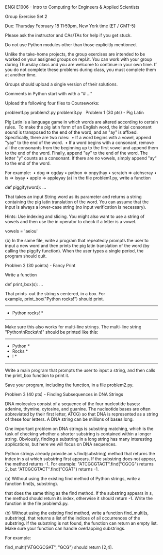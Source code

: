 ENGI E1006 - Intro to Computing for Engineers & Applied Scientists

Group Exercise Set 2

Due: Thursday February 18 11:59pm, New York time (ET / GMT-5)

Please ask the instructor and CAs/TAs for help if you get stuck.

Do not use Python modules other than those explicitly mentioned.

Unlike the take-home projects, the group exercises are intended to be worked on your assigned groups 
on repl.it. You can work with your group during Thursday class and you are welcome to continue in your
own time. If you do not complete these problems during class, you must complete them at another time.

Groups should upload a single version of their solutions.

Comments in Python start with with a "# ..." 

Upload the following four files to Courseworks:

problem1.py
problem2.py
problem3.py
 
Problem 1 (30 pts) - Pig Latin 

Pig Latin is a language game in which words are altered according to certain rules.  To make the pig latin form of an English word, the initial consonant sound is transposed to the end of the word, and an "ay" is affixed. Specifically, there are two rules: 
	•	If a word begins with a vowel, append "yay" to the end of the word. 
	•	If a word begins with a consonant, remove all the consonants from the beginning up to the first vowel and append them to the end of the word. Finally, append "ay" to the end of the word. The letter "y" counts as a consonant. If there are no vowels, simply append "ay" to the end of the word. 

For example: 
	•	dog => ogday
	•	python => onpythay
	•	scratch => atchscray
	•	is => isyay
	•	apple => appleyay
(a) In the file problem1.py, write a function

def piggify(word):
    ...

That takes an input String word as its parameter and returns a string containing the pig latin translation of
the word. You can assume that the input is always a lower-case string (no input verification is necessary). 

Hints: Use indexing and slicing. You might also want to use a string of vowels and then use the in operator to
check if a letter is a vowel.

vowels = 'aeiou'

(b) In the same file, write a program that repeatedly prompts the user to input a new word and then prints the
pig latin translation of the word (by calling the piggify function). When the user types a single period, the
program should quit. 

Problem 2 (30 points) - Fancy Print

Write a function

def print_box(s):
   ...

That prints  out the string s centered, in a box. For example, print_box("Python rocks!") should print.

*****************
* Python rocks! *
*****************

Make sure this also works for multi-line strings. The multi-line string "Python\nRocks\n!" should be printed like this:

**********
* Python *
* Rocks  *
*   !    *
**********

Write a main program that prompts the user to input a string, and then calls the print_box function to print it.

Save your program, including the function, in a file problem2.py.

Problem 3 (40 pts) - Finding Subsequences in DNA Strings

DNA molecules consist of a sequence of the four nucleotide bases: adenine, thymine, cytosine, and guanine. The
nucleotide bases are often abbreviated by their first letter, ATCG) so that DNA is represented as a string of
these four letters. A DNA string can be millions of bases long.

One important problem on DNA strings is substring matching, which is the task of checking whether a shorter
substring is contained within a longer string. Obviously, finding a substring in a long string has many
interesting applications, but here we will focus on DNA sequences.

Python strings already provide an s.find(substring) method that returns the index in s at which substring
first appears. If the substring does not appear, the method returns -1. For example: "ATCGCGTACT".find("CGCG")
returns 2, but "ATCGCGTACT".find("CGAT") returns -1. 

(a) Without using the existing find method of Python strings, write a function find(s, substring).

that does the same thing as the find method. If the substring appears in s, the method should return its index,
otherwise it should return -1. Write the function in the file problem3.py. 

(b) Without using the existing find method, write a function find_multi(s, substring), that returns a list of the
indices of all occurrences of the substring. If the substring is not found, the function can return an empty list.
Make sure your function can handle overlapping substrings. 

For example: 

find_multi("ATGCGCGAT", "GCG") should return [2,4].
